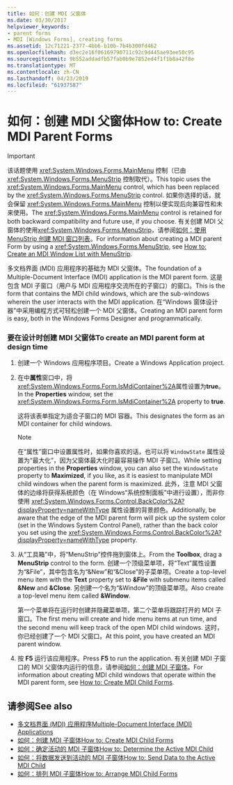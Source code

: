 ```yaml
---
title: 如何：创建 MDI 父窗体
ms.date: 03/30/2017
helpviewer_keywords:
- parent forms
- MDI [Windows Forms], creating forms
ms.assetid: 12c71221-2377-4bb6-b10b-7b4b300fd462
ms.openlocfilehash: d3ec2e16f06169790711c92c9d445ae93ee50c95
ms.sourcegitcommit: 9b552addadfb57fab0b9e7852ed4f1f1b8a42f8e
ms.translationtype: MT
ms.contentlocale: zh-CN
ms.lasthandoff: 04/23/2019
ms.locfileid: "61937587"
---
```

# <a name="how-to-create-mdi-parent-forms"></a><span data-ttu-id="f3691-102">如何：创建 MDI 父窗体</span><span class="sxs-lookup"><span data-stu-id="f3691-102">How to: Create MDI Parent Forms</span></span>
> [!IMPORTANT]
>  <span data-ttu-id="f3691-103">该话题使用 <xref:System.Windows.Forms.MainMenu> 控制（已由 <xref:System.Windows.Forms.MenuStrip> 控制取代）。</span><span class="sxs-lookup"><span data-stu-id="f3691-103">This topic uses the <xref:System.Windows.Forms.MainMenu> control, which has been replaced by the <xref:System.Windows.Forms.MenuStrip> control.</span></span> <span data-ttu-id="f3691-104">如果你选择的话，就会保留 <xref:System.Windows.Forms.MainMenu> 控制以便实现后向兼容性和未来使用。</span><span class="sxs-lookup"><span data-stu-id="f3691-104">The <xref:System.Windows.Forms.MainMenu> control is retained for both backward compatibility and future use, if you choose.</span></span>  <span data-ttu-id="f3691-105">有关创建 MDI 父窗体的使用<xref:System.Windows.Forms.MenuStrip>，请参阅[如何：使用 MenuStrip 创建 MDI 窗口列表](../controls/how-to-create-an-mdi-window-list-with-menustrip-windows-forms.md)。</span><span class="sxs-lookup"><span data-stu-id="f3691-105">For information about creating a MDI parent Form by using a <xref:System.Windows.Forms.MenuStrip>, see [How to: Create an MDI Window List with MenuStrip](../controls/how-to-create-an-mdi-window-list-with-menustrip-windows-forms.md).</span></span>  
  
 <span data-ttu-id="f3691-106">多文档界面 (MDI) 应用程序的基础为 MDI 父窗体。</span><span class="sxs-lookup"><span data-stu-id="f3691-106">The foundation of a Multiple-Document Interface (MDI) application is the MDI parent form.</span></span> <span data-ttu-id="f3691-107">这是包含 MDI 子窗口（用户与 MDI 应用程序交流所在的子窗口）的窗口。</span><span class="sxs-lookup"><span data-stu-id="f3691-107">This is the form that contains the MDI child windows, which are the sub-windows wherein the user interacts with the MDI application.</span></span> <span data-ttu-id="f3691-108">在“Windows 窗体设计器”中采用编程方式可轻松创建一个 MDI 父窗体。</span><span class="sxs-lookup"><span data-stu-id="f3691-108">Creating an MDI parent form is easy, both in the Windows Forms Designer and programmatically.</span></span>  
  
### <a name="to-create-an-mdi-parent-form-at-design-time"></a><span data-ttu-id="f3691-109">要在设计时创建 MDI 父窗体</span><span class="sxs-lookup"><span data-stu-id="f3691-109">To create an MDI parent form at design time</span></span>  
  
1. <span data-ttu-id="f3691-110">创建一个 Windows 应用程序项目。</span><span class="sxs-lookup"><span data-stu-id="f3691-110">Create a Windows Application project.</span></span>  
  
2. <span data-ttu-id="f3691-111">在中**属性**窗口中，将<xref:System.Windows.Forms.Form.IsMdiContainer%2A>属性设置为**true**。</span><span class="sxs-lookup"><span data-stu-id="f3691-111">In the **Properties** window, set the <xref:System.Windows.Forms.Form.IsMdiContainer%2A> property to **true**.</span></span>  
  
     <span data-ttu-id="f3691-112">这将该表单指定为适合子窗口的 MDI 容器。</span><span class="sxs-lookup"><span data-stu-id="f3691-112">This designates the form as an MDI container for child windows.</span></span>  
  
    > [!NOTE]
    >  <span data-ttu-id="f3691-113">在“属性”窗口中设置属性时，如果你喜欢的话，也可以将 `WindowState` 属性设置为“最大化”，因为父窗体最大化时最容易操作 MDI 子窗口。</span><span class="sxs-lookup"><span data-stu-id="f3691-113">While setting properties in the **Properties** window, you can also set the `WindowState` property to **Maximized**, if you like, as it is easiest to manipulate MDI child windows when the parent form is maximized.</span></span> <span data-ttu-id="f3691-114">此外，注意 MDI 父窗体的边缘将获得系统颜色（在 Windows“系统控制面板”中进行设置），而非你使用 <xref:System.Windows.Forms.Control.BackColor%2A?displayProperty=nameWithType> 属性设置的背景颜色。</span><span class="sxs-lookup"><span data-stu-id="f3691-114">Additionally, be aware that the edge of the MDI parent form will pick up the system color (set in the Windows System Control Panel), rather than the back color you set using the <xref:System.Windows.Forms.Control.BackColor%2A?displayProperty=nameWithType> property.</span></span>  
  
3. <span data-ttu-id="f3691-115">从“工具箱”中，将“MenuStrip”控件拖到窗体上。</span><span class="sxs-lookup"><span data-stu-id="f3691-115">From the **Toolbox**, drag a **MenuStrip** control to the form.</span></span> <span data-ttu-id="f3691-116">创建一个顶级菜单项，将“Text”属性设置为“&File”，其中包含名为“&New”和“&Close”的子菜单项。</span><span class="sxs-lookup"><span data-stu-id="f3691-116">Create a top-level menu item with the **Text** property set to **&File** with submenu items called **&New** and **&Close**.</span></span> <span data-ttu-id="f3691-117">另创建一个名为“&Window”的顶级菜单项。</span><span class="sxs-lookup"><span data-stu-id="f3691-117">Also create a top-level menu item called **&Window**.</span></span>  
  
     <span data-ttu-id="f3691-118">第一个菜单将在运行时创建并隐藏菜单项，第二个菜单将跟踪打开的 MDI 子窗口。</span><span class="sxs-lookup"><span data-stu-id="f3691-118">The first menu will create and hide menu items at run time, and the second menu will keep track of the open MDI child windows.</span></span> <span data-ttu-id="f3691-119">这时，你已经创建了一个 MDI 父窗口。</span><span class="sxs-lookup"><span data-stu-id="f3691-119">At this point, you have created an MDI parent window.</span></span>  
  
4. <span data-ttu-id="f3691-120">按 **F5** 运行该应用程序。</span><span class="sxs-lookup"><span data-stu-id="f3691-120">Press **F5** to run the application.</span></span> <span data-ttu-id="f3691-121">有关创建 MDI 子窗口的 MDI 父窗体内运行的信息，请参阅[如何：创建 MDI 子窗体](how-to-create-mdi-child-forms.md)。</span><span class="sxs-lookup"><span data-stu-id="f3691-121">For information about creating MDI child windows that operate within the MDI parent form, see [How to: Create MDI Child Forms](how-to-create-mdi-child-forms.md).</span></span>  
  
## <a name="see-also"></a><span data-ttu-id="f3691-122">请参阅</span><span class="sxs-lookup"><span data-stu-id="f3691-122">See also</span></span>

- [<span data-ttu-id="f3691-123">多文档界面 (MDI) 应用程序</span><span class="sxs-lookup"><span data-stu-id="f3691-123">Multiple-Document Interface (MDI) Applications</span></span>](multiple-document-interface-mdi-applications.md)
- [<span data-ttu-id="f3691-124">如何：创建 MDI 子窗体</span><span class="sxs-lookup"><span data-stu-id="f3691-124">How to: Create MDI Child Forms</span></span>](how-to-create-mdi-child-forms.md)
- [<span data-ttu-id="f3691-125">如何：确定活动的 MDI 子窗体</span><span class="sxs-lookup"><span data-stu-id="f3691-125">How to: Determine the Active MDI Child</span></span>](how-to-determine-the-active-mdi-child.md)
- [<span data-ttu-id="f3691-126">如何：将数据发送到活动的 MDI 子窗体</span><span class="sxs-lookup"><span data-stu-id="f3691-126">How to: Send Data to the Active MDI Child</span></span>](how-to-send-data-to-the-active-mdi-child.md)
- [<span data-ttu-id="f3691-127">如何：排列 MDI 子窗体</span><span class="sxs-lookup"><span data-stu-id="f3691-127">How to: Arrange MDI Child Forms</span></span>](how-to-arrange-mdi-child-forms.md)
